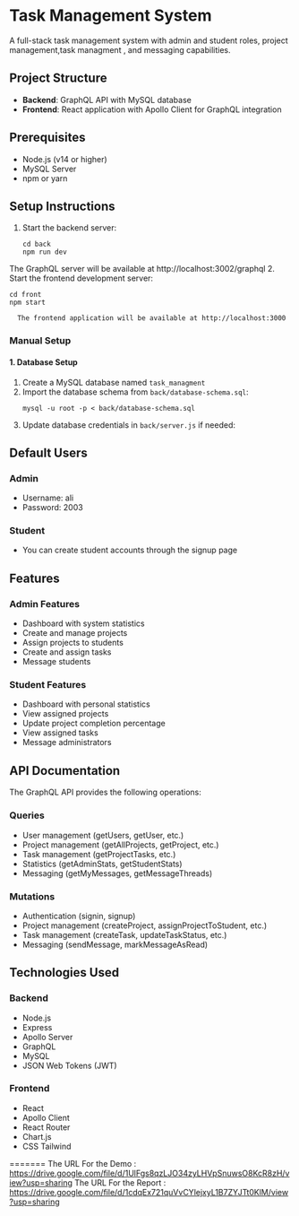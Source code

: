 
# Task Management System

A full-stack task management system with admin and student roles, project management,task managment , and messaging capabilities.

## Project Structure

- **Backend**: GraphQL API with MySQL database
- **Frontend**: React application with Apollo Client for GraphQL integration

## Prerequisites

- Node.js (v14 or higher)
- MySQL Server
- npm or yarn

## Setup Instructions

1. Start the backend server:
   ```
   cd back
   npm run dev
   ```
 The GraphQL server will be available at http://localhost:3002/graphql
2. Start the frontend development server:
   ```
   cd front
   npm start
   ```
      The frontend application will be available at http://localhost:3000

### Manual Setup

#### 1. Database Setup

1. Create a MySQL database named `task_managment`
2. Import the database schema from `back/database-schema.sql`:
   ```
   mysql -u root -p < back/database-schema.sql
   ```
3. Update database credentials in `back/server.js` if needed:


## Default Users

### Admin
- Username: ali
- Password: 2003

### Student
- You can create student accounts through the signup page

## Features

### Admin Features
- Dashboard with system statistics
- Create and manage projects
- Assign projects to students
- Create and assign tasks
- Message students

### Student Features
- Dashboard with personal statistics
- View assigned projects
- Update project completion percentage
- View assigned tasks
- Message administrators

## API Documentation

The GraphQL API provides the following operations:

### Queries
- User management (getUsers, getUser, etc.)
- Project management (getAllProjects, getProject, etc.)
- Task management (getProjectTasks, etc.)
- Statistics (getAdminStats, getStudentStats)
- Messaging (getMyMessages, getMessageThreads)

### Mutations
- Authentication (signin, signup)
- Project management (createProject, assignProjectToStudent, etc.)
- Task management (createTask, updateTaskStatus, etc.)
- Messaging (sendMessage, markMessageAsRead)

## Technologies Used

### Backend
- Node.js
- Express
- Apollo Server
- GraphQL
- MySQL
- JSON Web Tokens (JWT)

### Frontend
- React
- Apollo Client
- React Router
- Chart.js
- CSS Tailwind

=======
The URL For the Demo : https://drive.google.com/file/d/1UlFgs8qzLJO34zyLHVpSnuwsO8KcR8zH/view?usp=sharing
The URL For the Report : https://drive.google.com/file/d/1cdqEx721quVvCYlejxyL1B7ZYJTt0KlM/view?usp=sharing
